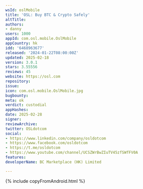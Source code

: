 ```yaml
---
wsId: oslMobile
title: 'OSL: Buy BTC & Crypto Safely'
altTitle: 
authors:
- danny 
users: 1000 
appId: com.osl.mobile.OslMobile
appCountry: hk
idd: '6468963677'
released: '2024-01-22T08:00:00Z'
updated: 2025-02-18
version: 3.0.1
stars: 3.55556
reviews: 45
website: https://osl.com
repository: 
issue: 
icon: com.osl.mobile.OslMobile.jpg
bugbounty: 
meta: ok
verdict: custodial
appHashes: 
date: 2025-02-28
signer: 
reviewArchive: 
twitter: OSLdotcom
social:
- https://www.linkedin.com/company/osldotcom
- https://www.facebook.com/osldotcom
- https://t.me/osldotcom
- https://www.youtube.com/channel/UCSZWrBwZIuTV45zfSWfFV0A 
features: 
developerName: BC Marketplace (HK) Limited

---
```


{% include copyFromAndroid.html %}